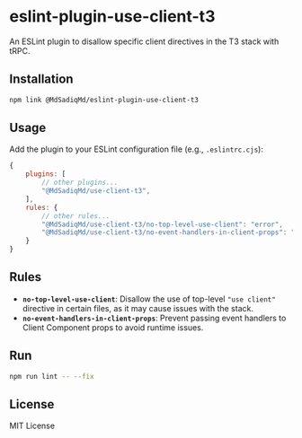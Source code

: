 # eslint-plugin-use-client-t3
An ESLint plugin to disallow specific client directives in the T3 stack with tRPC.

## Installation
```bash
npm link @MdSadiqMd/eslint-plugin-use-client-t3
```

## Usage
Add the plugin to your ESLint configuration file (e.g., `.eslintrc.cjs`):
```js
{
    plugins: [
        // other plugins...
        "@MdSadiqMd/use-client-t3",
    ],
    rules: {
        // other rules...
        "@MdSadiqMd/use-client-t3/no-top-level-use-client": "error",
        "@MdSadiqMd/use-client-t3/no-event-handlers-in-client-props": "error",
    }
}
```

## Rules
- **`no-top-level-use-client`**: Disallow the use of top-level `"use client"` directive in certain files, as it may cause issues with the stack.
- **`no-event-handlers-in-client-props`**: Prevent passing event handlers to Client Component props to avoid runtime issues.

## Run
```bash
npm run lint -- --fix
```

## License
MIT License
